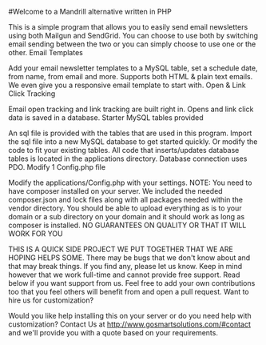 #Welcome to a Mandrill alternative written in PHP

This is a simple program that allows you to easily send email newsletters using both Mailgun and SendGrid. You can choose to use both by switching email sending between the two or you can simply choose to use one or the other.
Email Templates

Add your email newsletter templates to a MySQL table, set a schedule date, from name, from email and more. Supports both HTML & plain text emails. We even give you a responsive email template to start with.
Open & Link Click Tracking

Email open tracking and link tracking are built right in. Opens and link click data is saved in a database.
Starter MySQL tables provided

An sql file is provided with the tables that are used in this program. Import the sql file into a new MySQL database to get started quickly. Or modify the code to fit your existing tables. All code that inserts/updates database tables is located in the applications directory. Database connection uses PDO.
Modify 1 Config.php file

Modify the applications/Config.php with your settings. NOTE: You need to have composer installed on your server. We included the needed composer.json and lock files along with all packages needed within the vendor directory. You should be able to upload everything as is to your domain or a sub directory on your domain and it should work as long as composer is installed.
NO GUARANTEES ON QUALITY OR THAT IT WILL WORK FOR YOU

THIS IS A QUICK SIDE PROJECT WE PUT TOGETHER THAT WE ARE HOPING HELPS SOME. There may be bugs that we don't know about and that may break things. If you find any, please let us know. Keep in mind however that we work full-time and cannot provide free support. Read below if you want support from us. Feel free to add your own contributions too that you feel others will benefit from and open a pull request.
Want to hire us for customization?

Would you like help installing this on your server or do you need help with customization? Contact Us at http://www.gosmartsolutions.com/#contact and we'll provide you with a quote based on your requirements.
